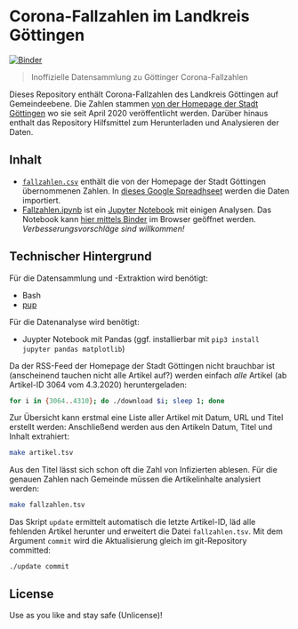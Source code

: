 # Corona-Fallzahlen im Landkreis Göttingen

[![Binder](https://mybinder.org/badge_logo.svg)](https://mybinder.org/v2/gh/nichtich/corona-goettingen/HEAD?filepath=Fallzahlen.ipynb)

> Inoffizielle Datensammlung zu Göttinger Corona-Fallzahlen

Dieses Repository enthält Corona-Fallzahlen des Landkreis Göttingen auf Gemeindeebene. Die Zahlen stammen [von der Homepage der Stadt Göttingen](https://www.goettingen.de/aktuelles.html) wo sie seit April 2020 veröffentlicht werden. Darüber hinaus enthalt das Repository Hilfsmittel zum
Herunterladen und Analysieren der Daten.

## Inhalt

* [`fallzahlen.csv`](fallzahlen.csv) enthält die von der Homepage der Stadt Göttingen übernommenen Zahlen. In [dieses Google Spreadhseet](https://docs.google.com/spreadsheets/d/1b3PmQ2b6RC4gRC2K6Kb7oI4BbZ9LXTA5RvkSyq8y9EE/edit?usp=sharing) werden die Daten importiert.
* [Fallzahlen.ipynb](Fallzahlen.ipynb) ist ein [Jupyter Notebook](https://jupyter-tutorial.readthedocs.io/de/latest/index.html) mit einigen Analysen. Das Notebook kann [hier mittels Binder](https://mybinder.org/v2/gh/nichtich/corona-goettingen/HEAD?filepath=Fallzahlen.ipynb) im Browser geöffnet werden. *Verbesserungsvorschläge sind willkommen!*

## Technischer Hintergrund

Für die Datensammlung und -Extraktion wird benötigt:

* Bash
* [pup](https://github.com/ericchiang/pup#pup)

Für die Datenanalyse wird benötigt:

* Juypter Notebook mit Pandas (ggf. installierbar mit `pip3 install jupyter pandas matplotlib`)

Da der RSS-Feed der Homepage der Stadt Göttingen nicht brauchbar ist (anscheinend tauchen nicht alle Artikel auf?) werden einfach *alle* Artikel (ab Artikel-ID 3064 vom 4.3.2020) heruntergeladen:

~~~bash
for i in {3064..4310}; do ./download $i; sleep 1; done
~~~

Zur Übersicht kann erstmal eine Liste aller Artikel mit Datum, URL und Titel erstellt werden:
Anschließend werden aus den Artikeln Datum, Titel und Inhalt extrahiert:

~~~bash
make artikel.tsv
~~~

Aus den Titel lässt sich schon oft die Zahl von Infizierten ablesen. Für die genauen Zahlen nach Gemeinde müssen die Artikelinhalte analysiert werden:

~~~bash
make fallzahlen.tsv
~~~

Das Skript `update` ermittelt automatisch die letzte Artikel-ID, läd alle fehlenden Artikel herunter und erweitert die Datei `fallzahlen.tsv`. Mit dem Argument `commit` wird die Aktualisierung gleich im git-Repository committed:

~~~
./update commit
~~~

## License

Use as you like and stay safe (Unlicense)!
